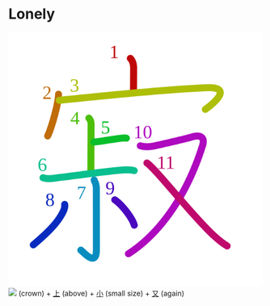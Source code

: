 # Lonely
![5bc2](../kanji-colorize/5bc2.svg)
![](http://www.kanjidamage.com/assets/radsmall/crown-8ef5ecce0608dafcb65383fca482342b426aa51393f24254287b0012d7fff3bc.jpg) (crown) + [上](上.md) (above) + [小](小.md) (small size) + [又](又.md) (again)
